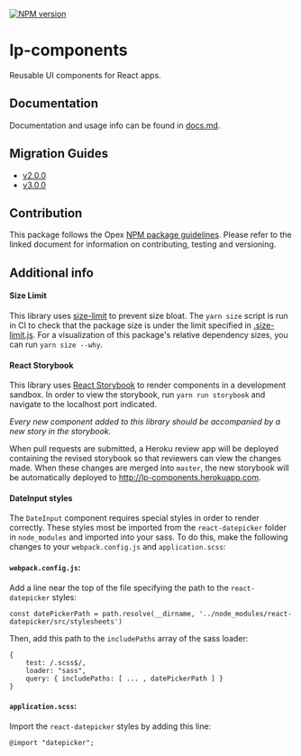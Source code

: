 [![NPM version](https://img.shields.io/npm/v/@launchpadlab/lp-components.svg?style=flat-square)](https://www.npmjs.com/package/@launchpadlab/lp-components)

# lp-components

Reusable UI components for React apps.

## Documentation
Documentation and usage info can be found in [docs.md](docs.md).

## Migration Guides
- [v2.0.0](migration-guides/v2.0.0.md)
- [v3.0.0](migration-guides/v3.0.0.md)

## Contribution
This package follows the Opex [NPM package guidelines](https://github.com/LaunchPadLab/opex/blob/master/gists/npm-package-guidelines.md). Please refer to the linked document for information on contributing, testing and versioning.

## Additional info

#### Size Limit
This library uses [size-limit](https://github.com/ai/size-limit) to prevent size bloat. The `yarn size` script is run in CI to check that the package size is under the limit specified in [.size-limit.js](.size-limit.js). For a visualization of this package's relative dependency sizes, you can run `yarn size --why`.

#### React Storybook
This library uses [React Storybook](https://getstorybook.io/) to render components in a development sandbox. In order to view the storybook, run `yarn run storybook` and navigate to the localhost port indicated.

*Every new component added to this library should be accompanied by a new story in the storybook.*

When pull requests are submitted, a Heroku review app will be deployed containing the revised storybook so that reviewers can view the changes made. When these changes are merged into `master`, the new storybook will be automatically deployed to http://lp-components.herokuapp.com.

#### DateInput styles

The `DateInput` component requires special styles in order to render correctly. These styles most be imported from the `react-datepicker` folder in `node_modules` and imported into your sass. To do this, make the following changes to your `webpack.config.js` and `application.scss`:

#### `webpack.config.js`:

Add a line near the top of the file specifying the path to the `react-datepicker` styles:

`const datePickerPath = path.resolve(__dirname, '../node_modules/react-datepicker/src/stylesheets')`

Then, add this path to the `includePaths` array of the sass loader:
```
{
    test: /.scss$/,
    loader: "sass",
    query: { includePaths: [ ... , datePickerPath ] }
}
```

#### `application.scss`:

Import the `react-datepicker` styles by adding this line:

`@import "datepicker";`

